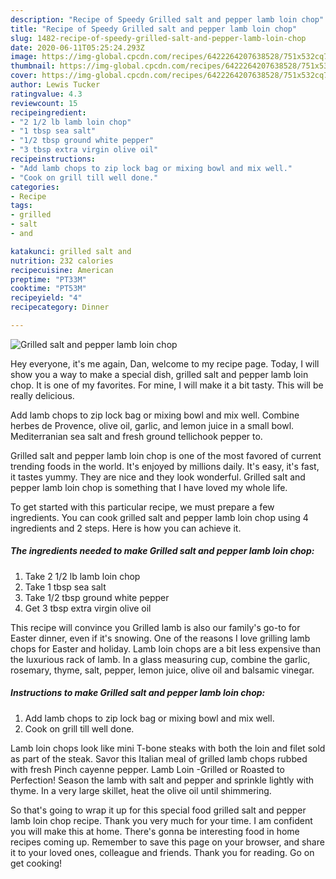```yaml
---
description: "Recipe of Speedy Grilled salt and pepper lamb loin chop"
title: "Recipe of Speedy Grilled salt and pepper lamb loin chop"
slug: 1482-recipe-of-speedy-grilled-salt-and-pepper-lamb-loin-chop
date: 2020-06-11T05:25:24.293Z
image: https://img-global.cpcdn.com/recipes/6422264207638528/751x532cq70/grilled-salt-and-pepper-lamb-loin-chop-recipe-main-photo.jpg
thumbnail: https://img-global.cpcdn.com/recipes/6422264207638528/751x532cq70/grilled-salt-and-pepper-lamb-loin-chop-recipe-main-photo.jpg
cover: https://img-global.cpcdn.com/recipes/6422264207638528/751x532cq70/grilled-salt-and-pepper-lamb-loin-chop-recipe-main-photo.jpg
author: Lewis Tucker
ratingvalue: 4.3
reviewcount: 15
recipeingredient:
- "2 1/2 lb lamb loin chop"
- "1 tbsp sea salt"
- "1/2 tbsp ground white pepper"
- "3 tbsp extra virgin olive oil"
recipeinstructions:
- "Add lamb chops to zip lock bag or mixing bowl and mix well."
- "Cook on grill till well done."
categories:
- Recipe
tags:
- grilled
- salt
- and

katakunci: grilled salt and 
nutrition: 232 calories
recipecuisine: American
preptime: "PT33M"
cooktime: "PT53M"
recipeyield: "4"
recipecategory: Dinner

---
```



![Grilled salt and pepper lamb loin chop](https://img-global.cpcdn.com/recipes/6422264207638528/751x532cq70/grilled-salt-and-pepper-lamb-loin-chop-recipe-main-photo.jpg)

Hey everyone, it's me again, Dan, welcome to my recipe page. Today, I will show you a way to make a special dish, grilled salt and pepper lamb loin chop. It is one of my favorites. For mine, I will make it a bit tasty. This will be really delicious.

Add lamb chops to zip lock bag or mixing bowl and mix well. Combine herbes de Provence, olive oil, garlic, and lemon juice in a small bowl. Mediterranian sea salt and fresh ground tellichook pepper to.

Grilled salt and pepper lamb loin chop is one of the most favored of current trending foods in the world. It's enjoyed by millions daily. It's easy, it's fast, it tastes yummy. They are nice and they look wonderful. Grilled salt and pepper lamb loin chop is something that I have loved my whole life.


To get started with this particular recipe, we must prepare a few ingredients. You can cook grilled salt and pepper lamb loin chop using 4 ingredients and 2 steps. Here is how you can achieve it.

<!--inarticleads1-->

##### The ingredients needed to make Grilled salt and pepper lamb loin chop:

1. Take 2 1/2 lb lamb loin chop
1. Take 1 tbsp sea salt
1. Take 1/2 tbsp ground white pepper
1. Get 3 tbsp extra virgin olive oil


This recipe will convince you Grilled lamb is also our family&#39;s go-to for Easter dinner, even if it&#39;s snowing. One of the reasons I love grilling lamb chops for Easter and holiday. Lamb loin chops are a bit less expensive than the luxurious rack of lamb. In a glass measuring cup, combine the garlic, rosemary, thyme, salt, pepper, lemon juice, olive oil and balsamic vinegar. 

<!--inarticleads2-->

##### Instructions to make Grilled salt and pepper lamb loin chop:

1. Add lamb chops to zip lock bag or mixing bowl and mix well.
1. Cook on grill till well done.


Lamb loin chops look like mini T-bone steaks with both the loin and filet sold as part of the steak. Savor this Italian meal of grilled lamb chops rubbed with fresh Pinch cayenne pepper. Lamb Loin -Grilled or Roasted to Perfection! Season the lamb with salt and pepper and sprinkle lightly with thyme. In a very large skillet, heat the olive oil until shimmering. 

So that's going to wrap it up for this special food grilled salt and pepper lamb loin chop recipe. Thank you very much for your time. I am confident you will make this at home. There's gonna be interesting food in home recipes coming up. Remember to save this page on your browser, and share it to your loved ones, colleague and friends. Thank you for reading. Go on get cooking!
